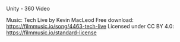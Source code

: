 Unity - 360 Video

Music: Tech Live by Kevin MacLeod
Free download: https://filmmusic.io/song/4463-tech-live
Licensed under CC BY 4.0: https://filmmusic.io/standard-license
